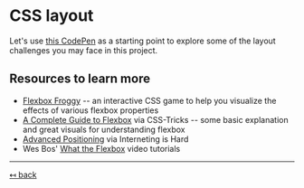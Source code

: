 # CSS layout

Let's use [this CodePen](https://codepen.io/angeliquejw/pen/rNVdMja?editors=1000) as a starting point to explore some of the layout challenges you may face in this project.

## Resources to learn more

- [Flexbox Froggy](https://flexboxfroggy.com/) -- an interactive CSS game to help you visualize the effects of various flexbox properties
- [A Complete Guide to Flexbox](https://css-tricks.com/snippets/css/a-guide-to-flexbox/) via CSS-Tricks -- some basic explanation and great visuals for understanding flexbox
- [Advanced Positioning](https://www.internetingishard.com/html-and-css/advanced-positioning/) via Interneting is Hard
- Wes Bos' [What the Flexbox](https://flexbox.io/) video tutorials

---

[↤ back](README.md#table-of-contents)
